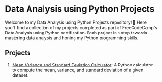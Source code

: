 # Data Analysis using Python Projects


Welcome to my Data Analysis using Python Projects repository! 🐍 Here, you'll find a collection of my projects completed as part of FreeCodeCamp's Data Analysis using Python certification. Each project is a step towards mastering data analysis and honing my Python programming skills.

## Projects

1. [Mean Variance and Standard Deviation Calculator](https://github.com/Azeen3003/freecodecamp-data_analysis_with_python_projects/tree/main/proj1%20-%20mean_var_std): A Python calculator to compute the mean, variance, and standard deviation of a given dataset.

<!-- Add more project links as you complete them -->
